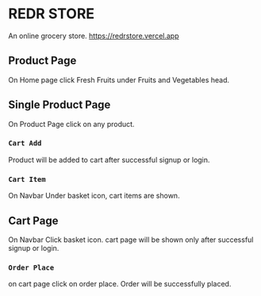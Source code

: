 # REDR STORE 
An online grocery store.
https://redrstore.vercel.app

## Product Page
On Home page click Fresh Fruits under Fruits and Vegetables head.

## Single Product Page
On Product Page click on any product.

### `Cart Add`
Product will be added to cart after successful signup or login.

### `Cart Item`
On Navbar Under basket icon, cart items are shown.

## Cart Page
On Navbar Click basket icon.
cart page will be shown only after successful signup or login.

### `Order Place`
on cart page click on order place.
Order will be successfully placed.


